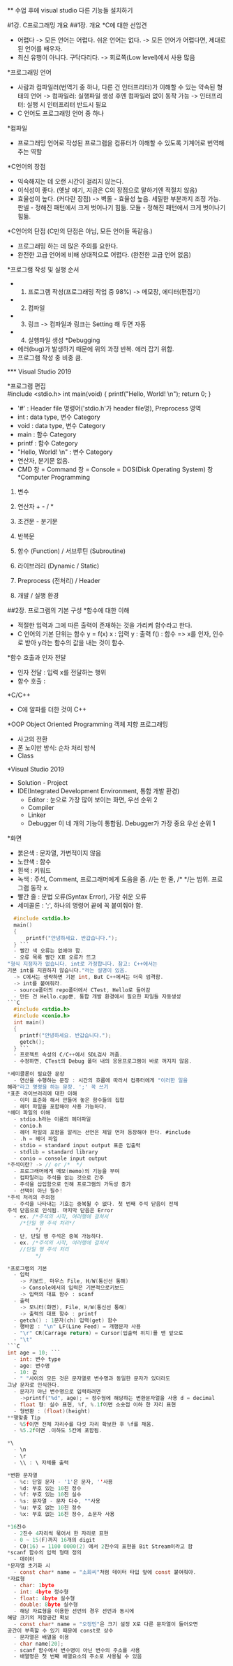 ** 수업 후에 visual studio 다른 기능들 설치하기

#1강. C프로그래밍 개요
##1장. 개요
*C에 대한 선입견
  - 어렵다
    -> 모든 언어는 어렵다. 쉬운 언어는 없다.
    -> 모든 언어가 어렵다면, 제대로 된 언어를 배우자.
  - 최신 유행이 아니다. 구닥다리다.
    -> 회로쪽(Low level)에서 사용 많음

*프로그래밍 언어
  - 사람과 컴파일러(번역기 중 하나, 다른 건 인터프리터)가 이해할 수 있는 약속된 형태의 언어
	-> 컴파일러: 실행파일 생성 후엔 컴파일러 없이 동작 가능
	-> 인터프리터: 실행 시 인터프리터 반드시 필요
  - C 언어도 프로그래밍 언어 중 하나

*컴파일
  - 프로그래밍 언어로 작성된 프로그램을 컴퓨터가 이해할 수 있도록 기계어로 번역해 주는 역할

*C언어의 장점
  - 익숙해지는 데 오랜 시간이 걸리지 않는다.
  - 이식성이 좋다. (옛날 얘기, 지금은 C의 장점으로 말하기엔 적절치 않음)
  - 효율성이 높다. (커다란 장점)
	-> 벽돌 - 효율성 높음. 세밀한 부분까지 조정 가능.
	    판넬 - 정해진 패턴에서 크게 벗어나기 힘듦.
	    모듈 - 정해진 패턴에서 크게 벗어나기 힘듦.

*C언어의 단점 (C만의 단점은 아님, 모든 언어들 똑같음.)
  - 프로그래밍 하는 데 많은 주의를 요한다.
  - 완전한 고급 언어에 비해 상대적으로 어렵다. (완전한 고급 언어 없음)

*프로그램 작성 및 실행 순서
  - 1. 프로그램 작성(프로그래밍 작업 중 98%)
	-> 메모장, 에디터(편집기)
  - 2. 컴파일
  - 3. 링크
	-> 컴파일과 링크는 Setting 해 두면 자동
  - 4. 실행파일 생성
*Debugging
  - 에러(bug)가 발생하기 때문에 위의 과정 반복. 에러 잡기 위함.
  - 프로그램 작성 중 비중 큼.

*** Visual Studio 2019


*프로그램 편집  
  #include <stdio.h>
  int main(void)
  {
      printf("Hello, World! \n");
      return 0;
  }
  - '#' : Header file 명령어('stdio.h'가 header file명), Preprocess 영역
  - int : data type, 변수 Category
  - void : data type, 변수 Category
  - main : 함수 Category
  - printf  : 함수 Category
  - "Hello, World! \n" : 변수 Category
  - 연산자, 분기문 없음.
  - CMD 창 = Command 창 = Console = DOS(Disk Operating System) 창
*Computer Programming
  1. 변수 
  2. 연산자 + - / *
  3. 조건문 - 분기문
  4. 반복문
  5. 함수 (Function) / 서브루틴 (Subroutine)

  6. 라이브러리 (Dynamic / Static)
  7. Preprocess (전처리) / Header
  8. 개발 / 실행 환경

##2장. 프로그램의 기본 구성
*함수에 대한 이해
  - 적절한 입력과 그에 따른 출력이 존재하는 것을 가리켜 함수라고 한다.
  - C 언어의 기본 단위는 함수
	y = f(x)
	x : 입력 y : 출력 f() : 함수
	=>
	x를 인자, 인수로 받아 y라는 함수의 값을 내는 것이 함수.

*함수 호출과 인자 전달
  - 인자 전달 : 입력 x를 전달하는 행위
  - 함수 호출 : 

*C/C++
  - C에 알파를 더한 것이 C++

*OOP Object Oriented Programming 객체 지향 프로그래밍
  - 사고의 전환
  - 폰 노이만 방식: 순차 처리 방식
  - Class

*Visual Studio 2019
  - Solution - Project
  - IDE(Integrated Development Environment, 통합 개발 환경)
	- Editor : 눈으로 가장 많이 보이는 화면, 우선 순위 2
	- Compiler
	- Linker
	- Debugger 이 네 개의 기능이 통합됨. Debugger가 가장 중요
우선 순위 1

*화면
  - 붉은색 : 문자열, 가변적이지 않음
  - 노란색 : 함수
  - 흰색 : 키워드
  - 녹색 : 주석, Comment, 프로그래머에게 도움을 줌. //는 한 줄, /* */는 범위.
프로그램 동작 x.
  - 빨간 줄 : 문법 오류(Syntax Error), 가장 쉬운 오류
  - 세미콜론 : ';', 하나의 명령어 끝에 꼭 붙여줘야 함.
```C
  #include <stdio.h>
  main()
  {
      printf("안녕하세요. 반갑습니다.");
  } ```
  - 빨간 색 오류는 없애야 함. 
  - 오류 목록 빨간 X표 오류가 뜨고
"형식 지정자가 없습니다. int로 가정합니다. 참고: C++에서는 
기본 int를 지원하지 않습니다."라는 설명이 있음.
  -> C에서는 생략하면 기본 int, But C++에서는 더욱 엄격함.
  -> int를 붙여줘라.
  - source폴더의 repo폴더에서 CTest, Hello로 들어감
  - 만든 건 Hello.cpp뿐, 통합 개발 환경에서 필요한 파일들 자동생성
```C
  #include <stdio.h>
  #include <conio.h>
  int main()
  {
  	printf("안녕하세요. 반갑습니다.");
  	getch();
  } ```
  - 프로젝트 속성의 C/C++에서 SDL검사 꺼줌.
  - 수정하면, CTest의 Debug 폴더 내의 응용프로그램이 바로 꺼지지 않음.

*세미콜론이 필요한 문장
  - 연산을 수행하는 문장 : 시간의 흐름에 따라서 컴퓨터에게 "이러한 일을
해라"라고 명령을 하는 문장. ';' 꼭 쓰기
*표준 라이브러리에 대한 이해
  - 이미 표준화 해서 만들어 놓은 함수들의 집합
  - 헤더 파일을 포함해야 사용 가능하다.
*헤더 파일의 이해
  - stdio.h라는 이름의 헤더파일
  - conio.h
  - 헤더 파일의 포함을 알리는 선언은 제일 먼저 등장해야 한다. #include
  - .h = 헤더 파일
  - stdio = standard input output 표준 입출력
  - stdlib = standard library
  - conio = console input output
*주석이란? -> // or /*  */
  - 프로그래머에게 메모(memo)의 기능을 부여
  - 컴파일러는 주석을 없는 것으로 간주
  - 주석을 삽입함으로 인해 프로그램의 가독성 증가
  - 선택이 아닌 필수!
*주석 처리의 주의점
  - 주석을 나타내는 기호는 중복될 수 없다. 첫 번째 주석 닫음이 전체 
주석 닫음으로 인식됨. 마지막 닫음은 Error
  - ex. /*주석의 시작, 여러행에 걸쳐서
	/*단일 행 주석 처리*/
         */
  - 단, 단일 행 주석은 중복 가능하다.
  - ex. /*주석의 시작, 여러행에 걸쳐서
	//단일 행 주석 처리
         */

*프로그램의 기본
  - 입력
    -> 키보드, 마우스 File, H/W(통신선 통해)
    -> Console에서의 입력은 기본적으로키보드
    -> 입력의 대표 함수 : scanf
  - 출력
    -> 모니터(화면), File, H/W(통신선 통해)
    -> 출력의 대표 함수 : printf
  - getch() : 1문자(ch) 입력(get) 함수
  - 행바꿈 : "\n" LF(Line Feed) = 개행문자 사용
  - "\r" CR(Carrage return) = Cursor(입출력 위치)를 맨 앞으로
  - "\t" 
```C
int age = 10; ```
  - int: 변수 type
  - age: 변수명
  - 10: 값
  - " "사이의 모든 것은 문자열로 변수명과 동일한 문자가 있더라도
그냥 문자로 인식한다.
  - 문자가 아닌 변수명으로 입력하려면
    ->printf("%d", age); = 정수형에 해당하는 변환문자열을 사용 d = decimal
  - float 형: 실수 표현, %f, %.1f이면 소숫점 이하 한 자리 표현
  - 형변환 : (float)(height)
**행맞춤 Tip
  - %5f이면 전체 자리수를 다섯 자리 확보한 후 %f를 채움.
  - %5.2f이면 .이하도 5칸에 포함됨.

*\
  - \n
  - \r
  - \\ : \ 자체를 출력

*변환 문자열
  - %c: 단일 문자 - '1'은 문자, ''사용
  - %d: 부호 있는 10진 정수
  - %f: 부호 있는 10진 실수
  - %s: 문자열 - 문자 다수, ""사용
  - %u: 부호 없는 10진 정수
  - %x: 부호 없는 16진 정수, 소문자 사용

*16진수
  - 2진수 4자리씩 묶어서 한 자리로 표현
  - 0 ~ 15(F)까지 16개의 digit
  - C0(16) = 1100 0000(2) 에서 2진수의 표현을 Bit Stream이라고 함
*scanf 함수의 입력 형태 정의
  - 데이터
*문자열 초기화 시
  - const char* name = "소화씨"처럼 데이터 타입 앞에 const 붙여줘야.
*자료형
  - char: 1byte
  - int: 4byte 정수형
  - float: 4byte 실수형
  - double: 8byte 실수형
  - 해당 자료형을 이용한 선언의 경우 선언과 동시에 
해당 크기의 저장공간 확보
  - const char* name = "오정민"은 크기 설정 X로 다른 문자열이 들어오면
공간이 부족할 수 있기 때문에 const로 상수
  - 문자열은 배열을 이용
  - char name[20];
  - scanf 함수에서 변수명이 아닌 변수의 주소를 사용
  - 배열명은 첫 번째 배열요소의 주소로 사용될 수 있음

